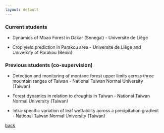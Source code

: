 ```yaml
---
layout: default
---
```



### Current students 

* Dynamics of Mbao Forest in Dakar (Senegal) - Université de Liège 

* Crop yield prediction in Parakou area - Université de Liège and University of Parakou (Benin)


### Previous students (co-supervision)

* Detection and monitoring of montane forest upper limits across three mountain ranges of Taiwan - National Taiwan Normal University (Taiwan)

* Forest dynamics in relation to droughts in Taiwan - National Taiwan Normal University (Taiwan)

* Intra-specific variation of leaf wettability across a precipitation gradient - National Taiwan Normal University (Taiwan)



[back](./)
